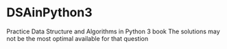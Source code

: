 # DSAinPython3
Practice Data Structure and Algorithms in Python 3 book
The solutions may not be the most optimal available for that question
